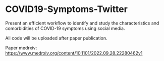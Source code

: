 # COVID19-Symptoms-Twitter
Present an efficient workflow to identify and study the characteristics and comorbidities of COVID-19 symptoms using social media.  

All code will be uploaded after paper publication.

Paper medrxiv: https://www.medrxiv.org/content/10.1101/2022.09.28.22280462v1
